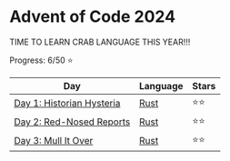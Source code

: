 # Advent of Code 2024

TIME TO LEARN CRAB LANGUAGE THIS YEAR!!!

Progress: 6/50 ⭐

| Day                                                              | Language                    | Stars |
| ---------------------------------------------------------------- | --------------------------- | ----- |
| [Day 1: Historian Hysteria](https://adventofcode.com/2024/day/1) | [Rust](./day01/src/main.rs) | ⭐⭐  |
| [Day 2: Red-Nosed Reports](https://adventofcode.com/2024/day/2)  | [Rust](./day02/src/main.rs) | ⭐⭐  |
| [Day 3: Mull It Over](https://adventofcode.com/2024/day/3)       | [Rust](./day03/src/main.rs) | ⭐⭐  |
